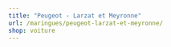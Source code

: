 ```yaml
---
title: "Peugeot - Larzat et Meyronne"
url: /maringues/peugeot-larzat-et-meyronne/
shop: voiture
---
```

